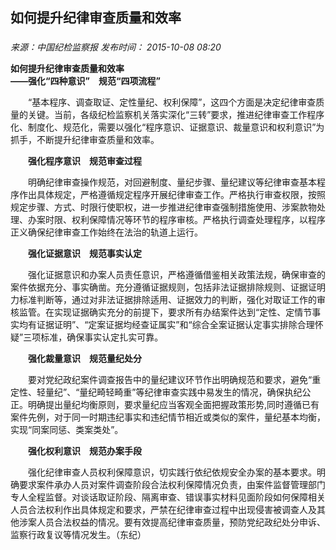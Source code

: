 ## 如何提升纪律审查质量和效率

### 

_来源：中国纪检监察报_ _发布时间： 2015-10-08 08:20_

**如何提升纪律审查质量和效率  
——强化“四种意识”　规范“四项流程”**

　　“基本程序、调查取证、定性量纪、权利保障”，这四个方面是决定纪律审查质量的关键。当前，各级纪检监察机关落实深化“三转”要求，推进纪律审查工作程序化、制度化、规范化，需要以强化“程序意识、证据意识、裁量意识和权利意识”为抓手，不断提升纪律审查质量和效率。

　　**强化程序意识　规范审查过程**

　　明确纪律审查操作规范，对回避制度、量纪步骤、量纪建议等纪律审查基本程序作出具体规定，严格遵循规定程序开展纪律审查工作。严格执行审查权限，按照规定步骤、方式、时限行使职权，进一步推进纪律审查强制措施使用、涉案款物处理、办案时限、权利保障情况等环节的程序审核。严格执行调查处理程序，以程序正义确保纪律审查工作始终在法治的轨道上运行。

　　**强化证据意识　规范事实认定**

　　强化证据意识和办案人员责任意识，严格遵循借鉴相关政策法规，确保审查的案件依据充分、事实确凿。充分遵循证据规则，包括非法证据排除规则、证据证明力标准判断等，通过对非法证据排除适用、证据效力的判断，强化对取证工作的审核监管。在实现证据确实充分的前提下，要求所有办结案件达到“定性、定情节事实均有证据证明”、“定案证据均经查证属实”和“综合全案证据认定事实排除合理怀疑”三项标准，确保事实认定扎实可靠。

　　**强化裁量意识　规范量纪处分**

　　要对党纪政纪案件调查报告中的量纪建议环节作出明确规范和要求，避免“重定性、轻量纪”、“量纪畸轻畸重”等纪律审查实践中易发生的情况，确保执纪公正。明确提出量纪均衡原则，要求量纪应当客观全面把握政策形势,同时遵循已有案件先例，对于同一时期违纪事实和违纪情节相近或类似的案件，量纪基本均衡，实现“同案同惩、类案类处”。

　　**强化权利意识　规范办案手段**

　　强化纪律审查人员权利保障意识，切实践行依纪依规安全办案的基本要求。明确要求案件承办人员对案件调查阶段合法权利保障情况负责，由案件监督管理部门专人全程监督。对谈话取证阶段、隔离审查、错误事实材料见面阶段如何保障相关人员合法权利作出具体规定和要求，严禁在纪律审查过程中出现侵害被调查人及其他涉案人员合法权益的情况。要有效提高纪律审查质量，预防党纪政纪处分申诉、监察行政复议等情况发生。（东纪）